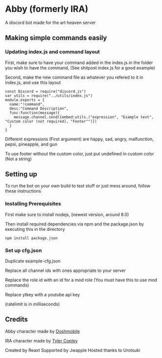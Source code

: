 # Abby (formerly IRA)
A discord bot made for the art heaven server
## Making simple commands easily

### Updating index.js and command layout

First, make sure to have your command added in the index.js in the folder you wish to have the command, (See shitpost index.js for a good example)

Second, make the new command file as whatever you refered to it in index.js, and use this layout
```
const Discord = require("discord.js")
var utils = require("../utils/index.js")
module.exports = {
  name:"!command",
  desc:"Command Description",
  func:function(message){
    message.channel.send({embed:utils.("expression", "Example text", "Custom color (not required), "Footer"")})
  }
}
```

Different expressions (First argument) are happy, sad, angry, malfunction, pepsi, pineapple, and gun

To use footer without the custom color, just put undefined in custom color (Not a string)
## Setting up
To run the bot on your own build to test stuff or just mess around, follow these instructions
### Installing Prerequisites
First make sure to install nodejs, (newest version, around 8.0)

Then install required dependencies via npm and the package.json by executing this in the directory
```
npm install package.json
```
### Set up cfg.json
Duplicate example-cfg.json

Replace all channel ids with ones appropriate to your server

Replace the role id with an id for a mod role (You must have this to use mod commands)

Replace ytkey with a youtube api key

(ratelimit is in milliseconds)



## Credits

Abby character made by [Doshmobile](http://doshmobile.tumblr.com/)

IRA character made by [Tyler Copley](https://twitter.com/divineluke)

Created by Reaxt
Supported by Jwapple
Hosted thanks to Urotsuki